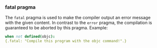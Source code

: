 ### fatal pragma

The `fatal` pragma is used to make the compiler output an error message
with the given content. In contrast to the `error` pragma, the
compilation is guaranteed to be aborted by this pragma. Example:

```nim
when not defined(objc):
{.fatal: "Compile this program with the objc command!".}
```
